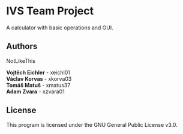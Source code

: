# IVS Team Project

A calculator with basic operations and GUI. 

## Authors

NotLikeThis

**Vojtěch Eichler** - xeichl01 \
**Václav Korvas** - xkorva03 \
**Tomáš Matuš** - xmatus37 \
**Adam Zvara** - xzvara01 


## License

This program is licensed under the GNU General Public License v3.0.
